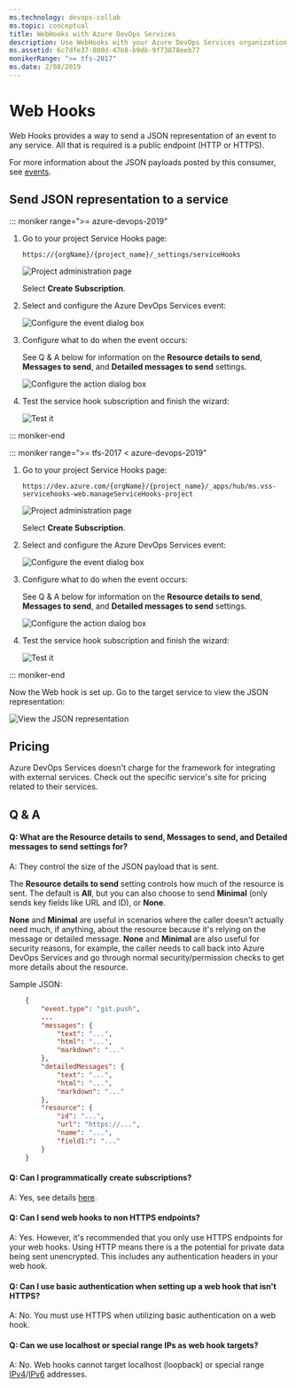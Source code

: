```yaml
---
ms.technology: devops-collab
ms.topic: conceptual
title: WebHooks with Azure DevOps Services
description: Use WebHooks with your Azure DevOps Services organization
ms.assetid: 6c7dfe37-800d-47b8-b9db-9f73878eeb77
monikerRange: ">= tfs-2017"
ms.date: 2/08/2019
---
```


# Web Hooks

Web Hooks provides a way to send a JSON representation of an event to any service. All that is required is a public endpoint (HTTP or HTTPS).

For more information about the JSON payloads posted by this consumer, see [events](../events.md).

## Send JSON representation to a service

::: moniker range=">= azure-devops-2019"

1. Go to your project Service Hooks page:

   `https://{orgName}/{project_name}/_settings/serviceHooks`

   ![Project administration page](./media/add-devops-service-hook.png)

   Select **Create Subscription**.

1. Select and configure the Azure DevOps Services event:

   ![Configure the event dialog box](./media/webhooks/configure-event.png)

1. Configure what to do when the event occurs:

   See Q & A below for information on the **Resource details to send**, **Messages to send**, and **Detailed messages to send** settings.

   ![Configure the action dialog box](./media/webhooks/configure-action.png)

1. Test the service hook subscription and finish the wizard:

   ![Test it](./media/webhooks/test.png)

::: moniker-end

::: moniker range=">= tfs-2017 < azure-devops-2019"

1. Go to your project Service Hooks page:

   `https://dev.azure.com/{orgName}/{project_name}/_apps/hub/ms.vss-servicehooks-web.manageServiceHooks-project`

   ![Project administration page](./media/add-service-hook.png)

   Select **Create Subscription**.

1. Select and configure the Azure DevOps Services event:

   ![Configure the event dialog box](./media/webhooks/configure-event.png)

1. Configure what to do when the event occurs:

   See Q & A below for information on the **Resource details to send**, **Messages to send**, and **Detailed messages to send** settings.

   ![Configure the action dialog box](./media/webhooks/configure-action.png)

1. Test the service hook subscription and finish the wizard:

   ![Test it](./media/webhooks/test.png)

::: moniker-end

Now the Web hook is set up. Go to the target service to view the JSON representation:

![View the JSON representation](./media/webhooks/request-bin.png)

## Pricing

Azure DevOps Services doesn't charge for the framework for integrating with external services. Check out the specific service's site
for pricing related to their services.

## Q & A

<!-- BEGINSECTION class="m-qanda" -->

#### Q: What are the Resource details to send, Messages to send, and Detailed messages to send settings for?

A: They control the size of the JSON payload that is sent.

The **Resource details to send** setting controls how much of the resource is sent.
The default is **All**, but you can also choose to send **Minimal** (only sends key fields like URL and ID), or **None**.

**None** and **Minimal** are useful in scenarios where the caller doesn't actually need much,
if anything, about the resource because it's relying on the message or detailed message.
**None** and **Minimal** are also useful for security reasons, for example,
the caller needs to call back into Azure DevOps Services and go through normal security/permission checks to get more details about the resource.

Sample JSON:

```json
	{
	    "event.type": "git.push",
	    ...
	    "messages": {
	        "text": "...",
	        "html": "...",
	        "markdown": "..."
	    },
	    "detailedMessages": {
	        "text": "...",
	        "html": "...",
	        "markdown": "..."
	    },
	    "resource": {
	        "id": "...",
	        "url": "https://...",
	        "name": "...",
	        "field1:": "..."
	    }
	}
```

#### Q: Can I programmatically create subscriptions?

A: Yes, see details [here](../create-subscription.md).

#### Q: Can I send web hooks to non HTTPS endpoints?

A: Yes. However, it's recommended that you only use HTTPS endpoints for your web hooks. Using HTTP means there is a the potential for private data being sent unencrypted. This includes any authentication headers in your web hook.

#### Q: Can I use basic authentication when setting up a web hook that isn't HTTPS?

A: No. You must use HTTPS when utilizing basic authentication on a web hook.

#### Q: Can we use localhost or special range IPs as web hook targets?

A: No. Web hooks cannot target localhost (loopback) or special range [IPv4](https://www.iana.org/assignments/iana-ipv4-special-registry/iana-ipv4-special-registry.xhtml)/[IPv6](https://www.iana.org/assignments/iana-ipv6-special-registry/iana-ipv6-special-registry.xhtml) addresses.

<!-- ENDSECTION -->
